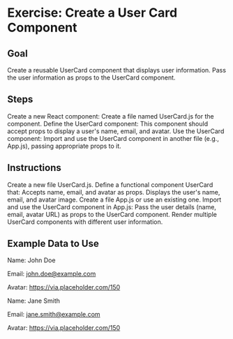 # Exercise: Create a User Card Component
## Goal

Create a reusable UserCard component that displays user information. Pass the user information as props to the UserCard component.

## Steps

Create a new React component: Create a file named UserCard.js for the component.
Define the UserCard component: This component should accept props to display a user's name, email, and avatar.
Use the UserCard component: Import and use the UserCard component in another file (e.g., App.js), passing appropriate props to it.

## Instructions

Create a new file UserCard.js.
Define a functional component UserCard that:
Accepts name, email, and avatar as props.
Displays the user's name, email, and avatar image.
Create a file App.js or use an existing one.
Import and use the UserCard component in App.js:
Pass the user details (name, email, avatar URL) as props to the UserCard component.
Render multiple UserCard components with different user information.

## Example Data to Use
Name: John Doe

Email: john.doe@example.com

Avatar: https://via.placeholder.com/150

Name: Jane Smith

Email: jane.smith@example.com

Avatar: https://via.placeholder.com/150
